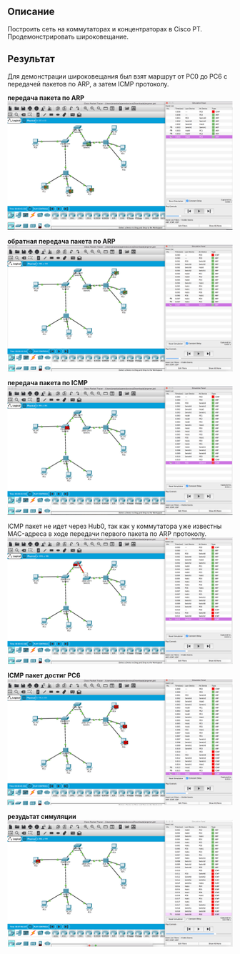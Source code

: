## Описание

Построить сеть на коммутаторах и концентраторах в Cisco PT. Продемонстрировать широковещание.

## Результат

Для демонстрации широковещания был взят маршрут от PC0 до PC6 c передачей пакетов по ARP, а затем ICMP протоколу.

**передача пакета по ARP**
![](https://github.com/NastyaP1/quantori-devops-school/blob/master/Network/hw2/resources/NWpicture1.png)

**обратная передача пакета по ARP**
![](https://github.com/NastyaP1/quantori-devops-school/blob/master/Network/hw2/resources/NWpicture2.png)

**передача пакета по ICMP**
![](https://github.com/NastyaP1/quantori-devops-school/blob/master/Network/hw2/resources/NWpicture3.png)

ICMP пакет не идет через Hub0, так как у коммутатора уже известны MAC-адреса в ходе передачи первого пакета по ARP протоколу.
![](https://github.com/NastyaP1/quantori-devops-school/blob/master/Network/hw2/resources/NWpicture4.png)

**ICMP пакет достиг PC6**
![](https://github.com/NastyaP1/quantori-devops-school/blob/master/Network/hw2/resources/NWpicture5.png)

**резудьтат симуляции**
![](https://github.com/NastyaP1/quantori-devops-school/blob/master/Network/hw2/resources/NWpicture6.png)
